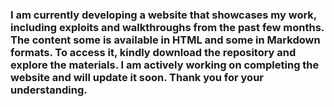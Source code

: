### I am currently developing a website that showcases my work, including exploits and walkthroughs from the past few months. The content some is available in HTML and some in Markdown formats. To access it, kindly download the repository and explore the materials. I am actively working on completing the website and will update it soon. Thank you for your understanding.
